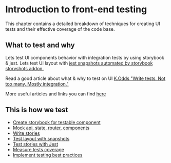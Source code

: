 # Introduction to front-end testing

This chapter contains a detailed breakdown of techniques for creating UI tests and their effective coverage of the code base.

## What to test and why
Lets test UI components behavior with integration tests by using storybook & jest.
Lets test UI layout with [jest snapshots automated by storybook storyshots addon.](./snapshots.md)

Read a good article about what & why to test on UI [K.Odds "Write tests. Not too many. Mostly integration."](https://kentcdodds.com/blog/write-tests)

More useful articles and links you can find [here](./links.md)

## This is how we test
- [Create storybook for testable component](./storybook.md) 
- [Mock api, state, router, components](./mocks.md) 
- [Write stories](./stories.md) 
- [Test layout with snapshots](./snapshots.md)
- [Test stories with Jest](./writing-tests.md)
- [Measure tests coverage](./coverage.md)
- [Implement testing best practices](./best-practices.md)